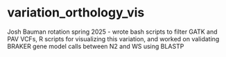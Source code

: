 # variation_orthology_vis
Josh Bauman rotation spring 2025 - wrote bash scripts to filter GATK and PAV VCFs, R scripts for visualizing this variation, and worked on validating BRAKER gene model calls between N2 and WS using BLASTP 
